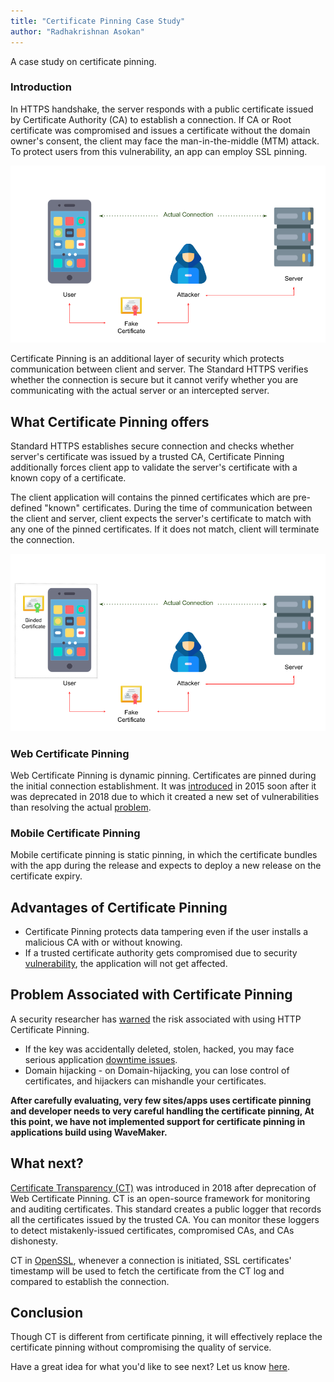 ```yaml
---
title: "Certificate Pinning Case Study"
author: "Radhakrishnan Asokan"
---
```


A case study on certificate pinning.

<!--truncate-->

### Introduction

In HTTPS handshake, the server responds with a public certificate issued by Certificate Authority (CA) to establish a connection. If CA or Root certificate was compromised and issues a certificate without the domain owner's consent, the client may face the man-in-the-middle (MTM) attack. To protect users from this vulnerability, an app can employ SSL pinning.

![MITM](/learn/assets/blog_certificate_pinning/mitmdiagram.png)

Certificate Pinning is an additional layer of security which protects communication between client and server. The Standard HTTPS verifies whether the connection is secure but it cannot verify whether you are communicating with the actual server or an intercepted server.

## What Certificate Pinning offers

Standard HTTPS establishes secure connection and checks whether server's certificate was issued by a trusted CA, Certificate Pinning additionally forces client app to validate the server's certificate with a known copy of a certificate.

The client application will contains the pinned certificates which are pre-defined "known" certificates. During the time of communication between the client and server, client expects the server's certificate to match with any one of the pinned certificates. If it does not match, client will terminate the connection.

![Certificate Pinning](/learn/assets/blog_certificate_pinning/nomitmdiagram.png)

### Web Certificate Pinning

Web Certificate Pinning is dynamic pinning. Certificates are pinned during the initial connection establishment. It was [introduced](https://developer.mozilla.org/en-US/docs/Web/HTTP/Public_Key_Pinning) in 2015 soon after it was deprecated in 2018 due to which it created a new set of vulnerabilities than resolving the actual [problem](https://scotthelme.co.uk/using-security-features-to-do-bad-things/).

### Mobile Certificate Pinning

Mobile certificate pinning is static pinning, in which the certificate bundles with the app during the release and expects to deploy a new release on the certificate expiry.

## Advantages of Certificate Pinning

* Certificate Pinning protects data tampering even if the user installs a malicious CA with or without knowing.
* If a trusted certificate authority gets compromised due to security [vulnerability](https://en.wikipedia.org/wiki/Certificate_authority#CA_compromise), the application will not get affected.

## Problem Associated with Certificate Pinning

A security researcher has [warned](https://scotthelme.co.uk/im-giving-up-on-hpkp/) the risk associated with using HTTP Certificate Pinning.

* If the key was accidentally deleted, stolen, hacked, you may face serious application [downtime issues](https://www.smashingmagazine.com/be-afraid-of-public-key-pinning/).
* Domain hijacking - on Domain-hijacking, you can lose control of certificates, and hijackers can mishandle your certificates.


**After carefully evaluating, very few sites/apps uses certificate pinning and developer needs to very careful handling the certificate pinning, At this point, we have not implemented support for certificate pinning in applications build using WaveMaker.**
## What next?

[Certificate Transparency (CT)](http://www.certificate-transparency.org/what-is-ct) was introduced in 2018 after deprecation of Web Certificate Pinning. CT is an open-source framework for monitoring and auditing certificates. This standard creates a public logger that records all the certificates issued by the trusted CA. You can monitor these loggers to detect mistakenly-issued certificates, compromised CAs, and CAs dishonesty.

CT in [OpenSSL](http://www.certificate-transparency.org/certificate-transparency-in-openssl), whenever a connection is initiated, SSL certificates' timestamp will be used to fetch the certificate from the CT log and compared to establish the connection.

## Conclusion

Though CT is different from certificate pinning, it will effectively replace the certificate pinning without compromising the quality of service.

Have a great idea for what you'd like to see next? Let us know [here](mailto:info@wavemaker.com).